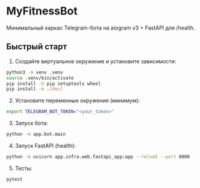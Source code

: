 # MyFitnessBot

Минимальный каркас Telegram-бота на aiogram v3 + FastAPI для /health.

## Быстрый старт

1. Создайте виртуальное окружение и установите зависимости:

```bash
python3 -m venv .venv
source .venv/bin/activate
pip install -U pip setuptools wheel
pip install -e .[dev]
```

2. Установите переменные окружения (минимум):

```bash
export TELEGRAM_BOT_TOKEN="<your_token>"
```

3. Запуск бота:

```bash
python -m app.bot.main
```

4. Запуск FastAPI (health):

```bash
python -m uvicorn app.infra.web.fastapi_app:app --reload --port 8080
```

5. Тесты:

```bash
pytest
```